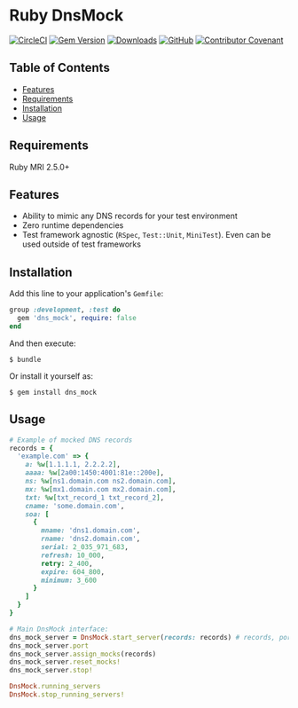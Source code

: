 # Ruby DnsMock

[![CircleCI](https://circleci.com/gh/mocktools/ruby-dns-mock/tree/develop.svg?style=svg)](https://circleci.com/gh/mocktools/ruby-dns-mock/tree/develop)
[![Gem Version](https://badge.fury.io/rb/dns_mock.svg)](https://badge.fury.io/rb/dns_mock)
[![Downloads](https://img.shields.io/gem/dt/dns_mock.svg?colorA=004d99&colorB=0073e6)](https://rubygems.org/gems/dns_mock)
[![GitHub](https://img.shields.io/github/license/mocktools/ruby-dns-mock)](LICENSE.txt)
[![Contributor Covenant](https://img.shields.io/badge/Contributor%20Covenant-v1.4%20adopted-ff69b4.svg)](CODE_OF_CONDUCT.md)

## Table of Contents

- [Features](#features)
- [Requirements](#requirements)
- [Installation](#installation)
- [Usage](#usage)

## Requirements

Ruby MRI 2.5.0+

## Features

- Ability to mimic any DNS records for your test environment
- Zero runtime dependencies
- Test framework agnostic (`RSpec`, `Test::Unit`, `MiniTest`). Even can be used outside of test frameworks

## Installation

Add this line to your application's `Gemfile`:

```ruby
group :development, :test do
  gem 'dns_mock', require: false
end
```

And then execute:

    $ bundle

Or install it yourself as:

    $ gem install dns_mock

## Usage

```ruby
# Example of mocked DNS records
records = {
  'example.com' => {
    a: %w[1.1.1.1, 2.2.2.2],
    aaaa: %w[2a00:1450:4001:81e::200e],
    ns: %w[ns1.domain.com ns2.domain.com],
    mx: %w[mx1.domain.com mx2.domain.com],
    txt: %w[txt_record_1 txt_record_2],
    cname: 'some.domain.com',
    soa: [
      {
        mname: 'dns1.domain.com',
        rname: 'dns2.domain.com',
        serial: 2_035_971_683,
        refresh: 10_000,
        retry: 2_400,
        expire: 604_800,
        minimum: 3_600
      }
    ]
  }
}

# Main DnsMock interface:
dns_mock_server = DnsMock.start_server(records: records) # records, port are an optional params
dns_mock_server.port
dns_mock_server.assign_mocks(records)
dns_mock_server.reset_mocks!
dns_mock_server.stop!

DnsMock.running_servers
DnsMock.stop_running_servers!
```
